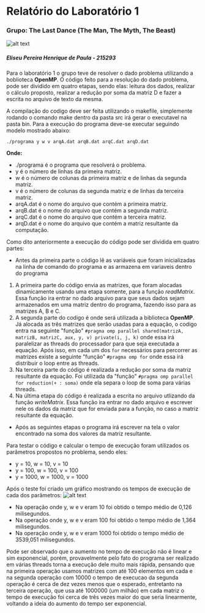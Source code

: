 ﻿# Relatório do Laboratório 1
 ### Grupo: The Last Dance (The Man, The Myth, The Beast)
 
 ![alt text]( https://i.imgur.com/pDFm0Mr.png "The Man, The Myth, The Beast")


##### Eliseu Pereira Henrique de Paula - 215293

Para o laboratório 1 o grupo teve de resolver o dado problema utilizando a boblioteca **OpenMP**. 
O código feito para a resolução do dado problema, pode ser dividido em quatro etapas, sendo elas: leitura dos dados, realizar o cálculo proposto, realizar a redução por soma da matriz D e fazer a escrita no arquivo de texto da mesma. 

A compilação do codigo deve ser feita utilizando o makefile, simplemente rodando o comando make dentro da pasta src irá gerar o executavel na pasta bin. Para a execução do programa deve-se executar seguindo modelo mostrado abaixo:

`./programa y w v arqA.dat arqB.dat arqC.dat arqD.dat`

**Onde:**
- ./programa é o programa que resolverá o problema.
- y é o número de linhas da primeira matriz.
- w é o número de colunas da primeira matriz e de linhas da segunda matriz.
- v é o número de colunas da segunda matriz e de linhas da terceira matriz.
- arqA.dat é o nome do arquivo que contém a primeira matriz.
- arqB.dat é o nome do arquivo que contém a segunda matriz.
- arqC.dat é o nome do arquivo que contém a terceira matriz. 
- arqD.dat é o nome do arquivo que contém a matriz resultante da computação. 


Como dito anteriormente a execução do código pode ser dividida em quatro partes:
- Antes da primeira parte o código lê as variáveis que foram inicializadas na linha de comando do programa e as armazena em variaveis dentro do programa
1. A primeira parte do código envia as matrizes, que foram alocadas dinamicamente usando uma etapa somente, para a função *readMatrix*. Essa função ira entrar no dado arquivo para que seus dados sejam armazenados em uma matriz dentro do programa, fazendo isso para as matrizes A, B e C.
2. A segunda parte do codigo é onde será utilizada a biblioteca **OpenMP**. Já alocada as três matrizes que serão usadas para a equação, o codigo entra na seguinte "função" `#pragma omp parallel shared(matrizA, matrizB, matrizC, aux, y, v) private(i, j, k)` onde essa irá paralelizar as threads do processador para que seja executada a equação. Após isso, em cada um dos `for` necessários para percorrer as matrizes existe a seguinte "função" `#pragma omp for` onde essa irá distribuir o loop entre as threads.
3. Na terceira parte do código é realizada a redução por soma da matriz resultante da equação. Foi utilizada da "função" `#pragma omp parallel for reduction(+ : soma)` onde ela separa o loop de soma para várias threads.
4. Na última etapa do código é realizada a escrita no arquivo utlizando da função *writeMatrix*. Essa função ira entrar no dado arquivo e escrever nele os dados da matriz que for enviada para a função, no caso a matriz resultante da equação.
- Após as seguintes etapas o programa irá escrever na tela o valor encontrado na soma dos valores da matriz resultante.


Para testar o código e calcular o tempo de execução foram utilizados os parâmetros propostos no problema, sendo eles: 
- y = 10, w = 10, v = 10
- y = 100, w = 100, v = 100
- y = 1000, w = 1000, v = 1000

Após o teste foi criado um gráfico mostrando os tempos de execução de cada dos parâmetros:
![alt text]( https://docs.google.com/spreadsheets/d/e/2PACX-1vS-IUIbwi4TUUTUsI6E_X02x5UrpaSzoVF2DIWsBRMGeSStl2a7GJZ9VRyakJueZ4c2U-z9QwUJz2wr/pubchart?oid=1684031500&format=image "Gráfico obtido")

- Na operação onde y, w e v eram 10 foi obtido o tempo médio de 0,126 milisegundos.
- Na operação onde y, w e v eram 100 foi obtido o tempo médio de 1,364 milisegundos.
- Na operação onde y, w e v eram 1000 foi obtido o tempo médio de 3539,051 milisegundos.

Pode ser observado que o aumento no tempo de execução não é linear e sim exponencial, porém, provavelmente pelo fato do programa ser realizado em várias threads torna a execução dele muito mais rápida, pensando que na primeira operação usamos matrizes com até 100 elementos em cada e na segunda operação com 10000 o tempo de execucao da segunda operação é cerca de dez vezes menos que o esperado, entretanto na terceira operação, que usa até 1000000 (um milhão) em cada matriz o tempo de execução foi cerca de três vezes maior do que seria linearmente, voltando a ideia do aumento do tempo ser exponencial.
